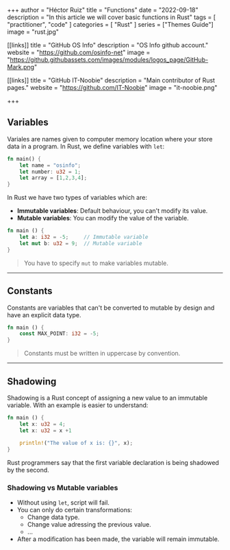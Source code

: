 +++
author =  "Héctor Ruiz"
title =  "Functions"
date = "2022-09-18"
description = "In this article we will cover basic functions in Rust"
tags = [ 
    "practitioner",
	"code"
]
categories = [
    "Rust"
]
series = ["Themes Guide"]
image = "rust.jpg"

[[links]]
title = "GitHub OS Info"
description = "OS Info github account."
website = "https://github.com/osinfo-net"
image = "https://github.githubassets.com/images/modules/logos_page/GitHub-Mark.png"

[[links]]
title = "GitHub IT-Noobie"
description = "Main contributor of Rust pages."
website = "https://github.com/IT-Noobie"
image = "it-noobie.png"

+++

## Variables
Variales are names given to computer memory location where your store data in a program. In Rust, we define variables with `let`:
```rust
fn main() {
	let name = "osinfo";
	let number: u32 = 1;
	let array = [1,2,3,4];
}
```
In Rust we have two types of variables which are:
* **Immutable variables**: Default behaviour, you can't modify its value.
* **Mutable variables**: You can modify the value of the variable.
```rust
fn main () {
	let a: i32 = -5;     // Immutable variable
	let mut b: u32 = 9;  // Mutable variable
}
```
> You have to specify `mut` to make variables mutable.
---

## Constants
Constants are variables that can't be converted to mutable by design and have an explicit data type.
```rust
fn main () {
	const MAX_POINT: i32 = -5;    
}
```
> Constants must be written in uppercase by convention.
---
## Shadowing
Shadowing is a Rust concept of assigning a new value to an immutable variable. With an example is easier to understand:

```rust
fn main () {
	let x: u32 = 4;
	let x: u32 = x +1
	
	println!("The value of x is: {}", x);
}
```
Rust programmers say that the first variable declaration is being shadowed by the second. 

###  Shadowing vs Mutable variables
* Without using `let`, script will fail.
* You can only do certain transformations:
	* Change data type.
	* Change value adressing the previous value.
	* ...
* After a modification has been made, the variable will remain immutable.

